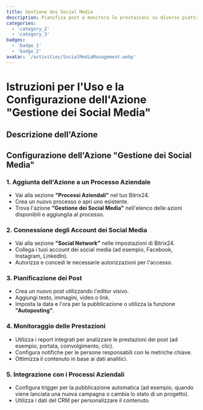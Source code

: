 ```yaml
---
title: Gestione dei Social Media
description: Pianifica post e monitora le prestazioni su diverse piattaforme social.
categories: 
  - 'category_2'
  - 'category_3'
badges: 
  - 'badge_1'
  - 'badge_2'
avatar: '/activities/SocialMediaManagement.webp'
---
```


# Istruzioni per l'Uso e la Configurazione dell'Azione "Gestione dei Social Media"

## Descrizione dell'Azione

## **Configurazione dell'Azione "Gestione dei Social Media"**

### 1. Aggiunta dell'Azione a un Processo Aziendale
- Vai alla sezione **"Processi Aziendali"** nel tuo Bitrix24.
- Crea un nuovo processo o apri uno esistente.
- Trova l'azione **"Gestione dei Social Media"** nell'elenco delle azioni disponibili e aggiungila al processo.

### 2. Connessione degli Account dei Social Media
- Vai alla sezione **"Social Network"** nelle impostazioni di Bitrix24.
- Collega i tuoi account dei social media (ad esempio, Facebook, Instagram, LinkedIn).
- Autorizza e concedi le necessarie autorizzazioni per l'accesso.

### 3. Pianificazione dei Post
- Crea un nuovo post utilizzando l'editor visivo.
- Aggiungi testo, immagini, video o link.
- Imposta la data e l'ora per la pubblicazione o utilizza la funzione **"Autoposting"**.

### 4. Monitoraggio delle Prestazioni
- Utilizza i report integrati per analizzare le prestazioni dei post (ad esempio, portata, coinvolgimento, clic).
- Configura notifiche per le persone responsabili con le metriche chiave.
- Ottimizza il contenuto in base ai dati analitici.

### 5. Integrazione con i Processi Aziendali
- Configura trigger per la pubblicazione automatica (ad esempio, quando viene lanciata una nuova campagna o cambia lo stato di un progetto).
- Utilizza i dati del CRM per personalizzare il contenuto.